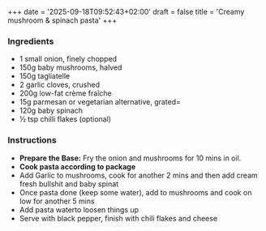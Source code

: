 +++
date = '2025-09-18T09:52:43+02:00'
draft = false
title = 'Creamy mushroom & spinach pasta'
+++
### Ingredients
* 1 small onion, finely chopped
* 150g baby mushrooms, halved
* 150g tagliatelle
* 2 garlic cloves, crushed
* 200g low-fat crème fraîche
* 15g parmesan or vegetarian alternative, grated=
* 120g baby spinach
* ½ tsp chilli flakes (optional)

### Instructions
  - **Prepare the Base:** Fry the onion and mushrooms for 10 mins in oil.
  - **Cook pasta according to package**
  - Add Garlic to mushrooms, cook for another 2 mins and then add cream fresh bullshit and baby spinat
  - Once pasta done (keep some water), add to mushrooms and cook on low for another 5 mins
  - Add pasta waterto loosen things up
  - Serve with black pepper, finish with chili flakes and cheese